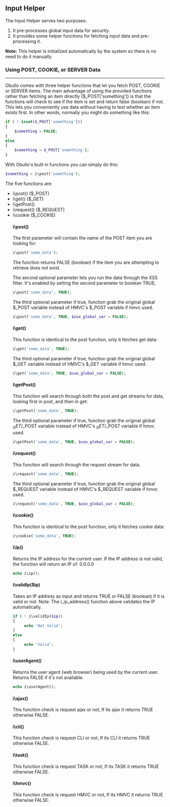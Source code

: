 ## Input Helper

The Input Helper serves two purposes:

<ol>
    <li>It pre-processes global input data for security.</li>
    <li>It provides some helper functions for fetching input data and pre-processing it.</li>
</ol>

**Note:** This helper is initialized automatically by the system so there is no need to do it manually.

### Using POST, COOKIE, or SERVER Data

------

Obullo comes with three helper functions that let you fetch POST, COOKIE or SERVER items. The main advantage of using the provided functions rather than fetching an item directly ($_POST['something']) is that the functions will check to see if the item is set and return false (boolean) if not. This lets you conveniently use data without having to test whether an item exists first. In other words, normally you might do something like this:

```php
if ( ! isset($_POST['something']))
{
    $something = FALSE;
}
else
{
    $something = $_POST['something'];
}
```

With Obullo's built in functions you can simply do this:

```php
$something = i\post('something');
```

The five functions are:

<ul>
    <li>i\post() ($_POST)</li>
    <li>i\get() ($_GET)</li>
    <li>i\getPost() </li>
    <li>i\request() ($_REQUEST)</li>
    <li>i\cookie ($_COOKIE)</li>
</ol>

#### i\post()

The first parameter will contain the name of the POST item you are looking for:

```php
i\post('some_data');
```

The function returns FALSE (boolean) if the item you are attempting to retrieve does not exist.

The second optional parameter lets you run the data through the XSS filter. It's enabled by setting the second parameter to boolean TRUE;

```php
i\post('some_data', TRUE);
```

The third optional parameter if true, function grab the original global $_POST variable instead of HMVC's $_POST variable if hmvc used.

```php
i\post('some_data', TRUE, $use_global_var = FALSE);
```

#### i\get()

This function is identical to the post function, only it fetches get data:

```php
i\get('some_data', TRUE);
```

The third optional parameter if true, function grab the original global $_GET variable instead of HMVC's $_GET variable if hmvc used.

```php
i\get('some_data', TRUE, $use_global_var = FALSE);
```

#### i\getPost()

This function will search through both the post and get streams for data, looking first in post, and then in get:

```php
i\getPost('some_data', TRUE);
```
The third optional parameter if true, function grab the original global $_GET/$_POST variable instead of HMVC's $_GET/$_POST variable if hmvc used.

```php
i\getPost('some_data', TRUE, $use_global_var = FALSE);
```

#### i\request()

This function will search through the request stream for data.

```php
i\request('some_data', TRUE);
```

The third optional parameter if true, function grab the original global $_REQUEST variable instead of HMVC's $_REQUEST variable if hmvc used.

```php
i\request('some_data', TRUE, $use_global_var = FALSE);
```

#### i\cookie()

This function is identical to the post function, only it fetches cookie data:

```php
i\cookie('some_data', TRUE);
```


#### i\ip()

Returns the IP address for the current user. If the IP address is not valid, the function will return an IP of: 0.0.0.0

```php
echo i\ip();
```

#### i\validIp($ip)

Takes an IP address as input and returns TRUE or FALSE (boolean) if it is valid or not. Note: The i_ip_address() function above validates the IP automatically.

```php
if ( ! i\validIp($ip))
{
     echo 'Not Valid';
}
else
{
     echo 'Valid';
}
```

#### i\userAgent()

Returns the user agent (web browser) being used by the current user. Returns FALSE if it's not available.

```php
echo i\userAgent();
```

#### i\ajax()

This function check is request ajax or not, If its ajax it returns TRUE otherwise FALSE.

#### i\cli()

This function check is request CLI or not, If its CLI it returns TRUE otherwise FALSE.

#### i\task()

This function check is request TASK or not, If its TASK it returns TRUE otherwise FALSE.

#### i\hmvc()

This function check is request HMVC or not, If its HMVC it returns TRUE otherwise FALSE.